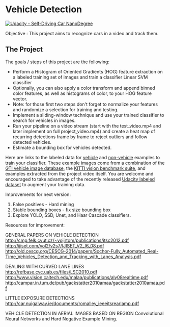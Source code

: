 # Vehicle Detection
[![Udacity - Self-Driving Car NanoDegree](https://s3.amazonaws.com/udacity-sdc/github/shield-carnd.svg)](http://www.udacity.com/drive)

Objective : This project aims to recognize cars in a video and track them.

The Project
---

The goals / steps of this project are the following:

* Perform a Histogram of Oriented Gradients (HOG) feature extraction on a labeled training set of images and train a classifier Linear SVM classifier
* Optionally, you can also apply a color transform and append binned color features, as well as histograms of color, to your HOG feature vector. 
* Note: for those first two steps don't forget to normalize your features and randomize a selection for training and testing.
* Implement a sliding-window technique and use your trained classifier to search for vehicles in images.
* Run your pipeline on a video stream (start with the test_video.mp4 and later implement on full project_video.mp4) and create a heat map of recurring detections frame by frame to reject outliers and follow detected vehicles.
* Estimate a bounding box for vehicles detected.

Here are links to the labeled data for [vehicle](https://s3.amazonaws.com/udacity-sdc/Vehicle_Tracking/vehicles.zip) and [non-vehicle](https://s3.amazonaws.com/udacity-sdc/Vehicle_Tracking/non-vehicles.zip) examples to train your classifier.  These example images come from a combination of the [GTI vehicle image database](http://www.gti.ssr.upm.es/data/Vehicle_database.html), the [KITTI vision benchmark suite](http://www.cvlibs.net/datasets/kitti/), and examples extracted from the project video itself.   You are welcome and encouraged to take advantage of the recently released [Udacity labeled dataset](https://github.com/udacity/self-driving-car/tree/master/annotations) to augment your training data.  

Improvements for next version:

1) False positives - Hard mining
2) Stable bounding boxes - fix size bounding box
3) Explore YOLO, SSD, Unet, and Haar Cascade classifiers.


Resources for improvement:

GENERAL PAPERS ON VEHICLE DETECTION
http://cmp.felk.cvut.cz/~vojirtom/publications/itsc2012.pdf
http://ijiset.com/vol2/v2s7/IJISET_V2_I6_08.pdf
http://old.cescg.org/CESCG-2014/papers/Sochor-Fully_Automated_Real-Time_Vehicles_Detection_and_Tracking_with_Lanes_Analysis.pdf

DEALING WITH CURVED LANE LINES
http://refbase.cvc.uab.es/files/LSC2010.pdf
http://www.vision.caltech.edu/malaa/publications/aly08realtime.pdf
http://campar.in.tum.de/pub/gackstatter2010amaa/gackstatter2010amaa.pdf

LITTLE EXPOSURE DETECTIONS
http://car.nuigalway.ie/documents/romalley_ieeeitsrearlamp.pdf

VEHICLE DETECTION IN AERIAL IMAGES BASED ON REGION
Convolutional Neural Networks and Hard Negative Example Mining.






